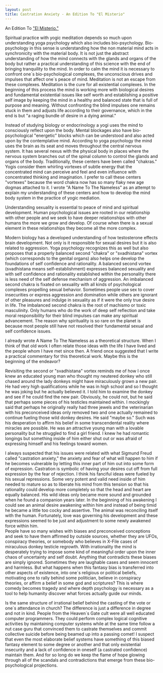 ```yaml
---
layout: post
title: Castration Anxiety - An Edition To "El Misterio"
---
```

An Edition To <a href="https://williamenck.github.io/el-misterio/">"El Misterio."</a>

Spiritual practice with yogic meditation depends so much upon understanding yoga psychology which also includes bio-psychology.  Bio-psychology in this sense is understanding how the non material mind acts in synchronicity with the material body.  It is not just the abstract understanding of how the mind connects with the glands and organs of the body but rather a practical understanding of this science with the end of bringing tranquility to the mind.  In order to calm the mind it is necessary to confront one´s bio-psychological complexes, the unconscious drives and impulses that affect one´s peace of mind.  Meditation is not an escape from these complexes.  Meditation is the cure for all existential complexes.  In the beginning of this process the mind is working more with biological desires and fundamental existential issues like self worth and establishing a positive self image by keeping the mind in a healthy and balanced state that is full of purpose and meaning.  Without confronting the blind impulses one remains stuck in them and adjusts life according to their governance, which in the end is but "a raging bundle of desire in a dying animal."  

Instead of studying biology or endocrinology a yogi uses the mind to consciously reflect upon the body.  Mental blockages also have bio-psychological "energetic" blocks which can be understood and also acted upon by the contemplative mind.  According to yoga psychology the mind uses the brain as its seat and moves throughout the central nervous system.  It has several nexus with the physical body in places where the nervous system branches out of the spinal column to control the glands and organs of the body.  Traditionally, these centers have been called "chakras."  Yogis consider them whirling vortexes of subtle energy that the concentrated mind can perceive and feel and even influence with concentrated thinking and imagination.  I prefer to call these centers "vortexes" because the word chakra now has so many flaky new age dogmas attached to it.  I wrote "A Name To The Nameless" as an attempt to explain my understanding of these centers and how to develop the mind body system in the practice of yogic mediation.  

Understanding sexuality is essential to peace of mind and spiritual development.  Human psychological issues are rooted in our relationship with other people and we seek to have deeper relationships with other humans the more we grow and develop.  Of course when there is a sexual element in these relationships they become all the more complex.  

Modern biology has a developed understanding of how testosterone effects brain development.  Not only is it responsible for sexual desires but it is also related to aggression.  Yoga psychology recognizes this as well but also proposes that a properly balanced second "chakra" or  "svadhistana" vortex (which corresponds to the genital organs) also helps one develop the foundations of self confidence and rationality.  A balanced second vortex (svadhistana means self-establishment) expresses balanced sexuality and with self confidence and rationality established within the personality there is less need of the self defense mechanism of aggression.  An imbalanced second chakra is fixated on sexuality with all kinds of psychological complexes propelling sexual behavior.  Sometimes people use sex to cover insecurities or express aggression and domination while others are ignorant of other pleasures and indulge in sexuality as if it were the only true desire in life.  The imbalanced second chakra is the root of machismo or toxic masculinity.  Only humans who do the work of deep self reflection and take moral responsibility for their blind impulses can make any spiritual advancement.  The reason why spirituality is so rare on the planet is because most people still have not resolved their fundamental sexual and self confidence issues.  

I already wrote A Name To The Nameless as a theoretical structure.  When I think of that old work I often relate those ideas with the life I have lived and the people whom I have met since then.  A friend once suggested that I write a practical commentary for this theoretical work.  Maybe this is the beginning of the endeavor?

Revisiting the second or "svadhistana" vortex reminds me of how I once knew an educated young man who thought my neutered donkey who still chased around the lady donkeys might have miraculously grown a new pair.  He had very high qualifications while he was in high school and so I thought he was joking but he actually believed it.  I told him to examine the donkey and see if he could find the new pair.  Obviously, he could not, but he said that perhaps some pieces of his testicles maintained within.  I mockingly said that perhaps he originally really had three jewels and the veterinarian with his preconceived ideas only removed two and one actually remained to continue fueling those wild donkey desires.  He said "maybe so." Such was his desperation to affirm his belief in some transcendental reality where miracles are possible.  He was an attractive young man with a lovable personality but he struggled to find a girl friend.  I knew he had romantic longings but something inside of him either shut out or was afraid of expressing himself and his feelings toward women.  

I always suspected that his issues were related with what Sigmund Freud called "castration anxiety," the anxiety and fear of what will happen to him if he becomes vulnerable by letting this inner part of him out into some form of expression.  Castration is symbolic of having your desires cut off from full expression by the fear of rejection.  I think his fanciful ideas were fueled by his sexual repressions.  Some very potent and valid need inside of him needed to mature so as to liberate his mind from this tension so that his rationality could develop more completely so that the head and heart are equally balanced.   His wild ideas only became more sound and grounded when he found a companion years later.  In the beginning of his awakening I could see an animal desire awakening within him and instead of being timid he became a little too cocky and assertive.  The animal was reconciling itself with the human.  Fortunately, love was governing his development and these expressions seemed to be just and adjustment to some newly awakened force within him.  
People have so many wishes with biases and preconceived conceptions and seek to have them affirmed by outside sources, whether they are UFOs, conspiracy theories, or somebody who believes in X-File cases of miraculous donkey testicle regrowth.  With irrationality the mind is desperately trying to impose some kind of meaningful order upon the inner chaos of uncertainty and self doubt.  Anything that contradicts these biases are simply ignored.  Sometimes they are laughable cases and seem innocent and harmless.  But what happens when this fantasy bias is transferred into other aspects of existence, into one´s religious or political beliefs, motivating one to rally behind some politician, believe in conspiracy theories, or affirm a belief in some god and scriptures?  This is where comedy becomes tragedy and where depth psychology is necessary as a tool to help humanity discover what forces actually guide our minds.  

Is the same structure of irrational belief behind the casting of the vote or one´s attendance in church?  The difference is just a difference in degree and not in kind.  People from the Heaven´s Gate cult were all well educated computer programmers.  They could perform complex logical cognitive activities by maintaining computer systems while at the same time follow a nut case guru that convinced them to castrate themselves and commit collective suicide before being beamed up into a passing comet!  I suspect that even the most elaborate belief systems have something of this biased fantasy element to some degree or another and that only existential insecurity and a lack of confidence in oneself (a castrated confidence) maintain them.  And for so long do we keep the flame of hope glowing through all of the scandals and contradictions that emerge from these bio-psychological projections.

